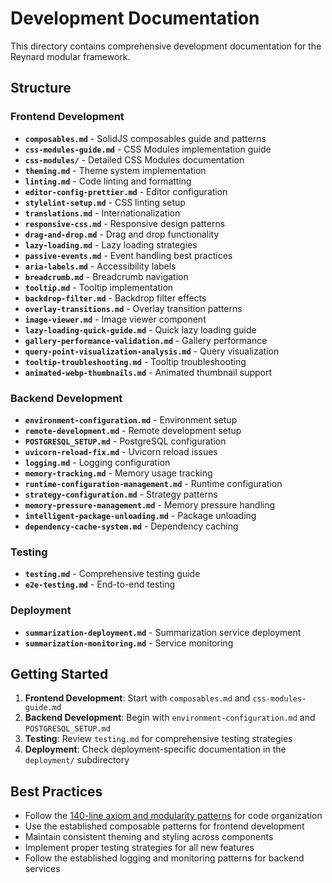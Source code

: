 # Development Documentation

This directory contains comprehensive development documentation for the Reynard modular framework.

## Structure

### Frontend Development

- **`composables.md`** - SolidJS composables guide and patterns
- **`css-modules-guide.md`** - CSS Modules implementation guide
- **`css-modules/`** - Detailed CSS Modules documentation
- **`theming.md`** - Theme system implementation
- **`linting.md`** - Code linting and formatting
- **`editor-config-prettier.md`** - Editor configuration
- **`stylelint-setup.md`** - CSS linting setup
- **`translations.md`** - Internationalization
- **`responsive-css.md`** - Responsive design patterns
- **`drag-and-drop.md`** - Drag and drop functionality
- **`lazy-loading.md`** - Lazy loading strategies
- **`passive-events.md`** - Event handling best practices
- **`aria-labels.md`** - Accessibility labels
- **`breadcrumb.md`** - Breadcrumb navigation
- **`tooltip.md`** - Tooltip implementation
- **`backdrop-filter.md`** - Backdrop filter effects
- **`overlay-transitions.md`** - Overlay transition patterns
- **`image-viewer.md`** - Image viewer component
- **`lazy-loading-quick-guide.md`** - Quick lazy loading guide
- **`gallery-performance-validation.md`** - Gallery performance
- **`query-point-visualization-analysis.md`** - Query visualization
- **`tooltip-troubleshooting.md`** - Tooltip troubleshooting
- **`animated-webp-thumbnails.md`** - Animated thumbnail support

### Backend Development

- **`environment-configuration.md`** - Environment setup
- **`remote-development.md`** - Remote development setup
- **`POSTGRESQL_SETUP.md`** - PostgreSQL configuration
- **`uvicorn-reload-fix.md`** - Uvicorn reload issues
- **`logging.md`** - Logging configuration
- **`memory-tracking.md`** - Memory usage tracking
- **`runtime-configuration-management.md`** - Runtime configuration
- **`strategy-configuration.md`** - Strategy patterns
- **`memory-pressure-management.md`** - Memory pressure handling
- **`intelligent-package-unloading.md`** - Package unloading
- **`dependency-cache-system.md`** - Dependency caching

### Testing

- **`testing.md`** - Comprehensive testing guide
- **`e2e-testing.md`** - End-to-end testing

### Deployment

- **`summarization-deployment.md`** - Summarization service deployment
- **`summarization-monitoring.md`** - Service monitoring

## Getting Started

1. **Frontend Development**: Start with `composables.md` and `css-modules-guide.md`
2. **Backend Development**: Begin with `environment-configuration.md` and `POSTGRESQL_SETUP.md`
3. **Testing**: Review `testing.md` for comprehensive testing strategies
4. **Deployment**: Check deployment-specific documentation in the `deployment/` subdirectory

## Best Practices

- Follow the [140-line axiom and modularity patterns](../architecture/modularity-patterns.md) for code organization
- Use the established composable patterns for frontend development
- Maintain consistent theming and styling across components
- Implement proper testing strategies for all new features
- Follow the established logging and monitoring patterns for backend services
